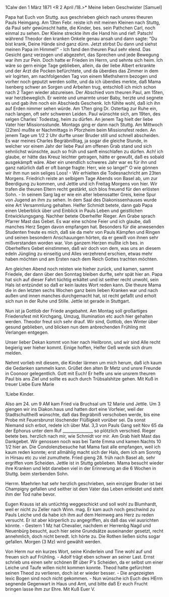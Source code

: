  1Calw den 1 März 1871
 <R 2 April /18.>*
Meine lieben Geschwister [Samuel]

Papa hat Euch von Stuttg. aus geschrieben gleich nach unsres theuren Pauls Heimgang. Am 13ten Febr. reiste ich mit meinen Kleinen nach Stuttg, da Paul sehr gewünscht hatte, die Kinder, bes. sein Pathchen Carl, noch einmal zu sehen. Der Kleine streckte ihm die Hand hin und rief: Patsch! während Theodor den kranken Onkele genau ansah und dann sagte: "Du bist krank, Deine Hände sind ganz dünn. Jetzt stirbst Du dann und siehst meinen Papa im Himmel!" - Ich fand den theuren Paul sehr elend. Das Gesicht ganz verzogen und abgezehrt, das Sprechen und jede Bewegung war ihm zur Pein. Doch hatte er Frieden im Herrn, und sehnte sich heim. Ich wäre so gern einige Tage geblieben, allein, da der liebe Albert erkrankte und der Arzt die Pocken befürchtete, und da überdies das Zimmer in dem wir logirten, am nachfolgenden Tag von einem Miethsherrn bezogen und vorher noch geputzt werden sollte, und da ich überdies merkte, daß Mama Isenberg schwer an Sorgen und Arbeiten trug, entschloß ich mich schon nach 2 Tagen wieder abzureisen. Der Abschied vom theuren Paul, am 15ten, war herzbeweglich. Er weinte und umarmte unser Baby, herzte und segnete es und gab ihm noch ein Abschieds Geschenk. Ich fühlte wohl, daß ich ihn auf Erden nimmer sehen würde. Am 17ten ging Dr. Ostertag zur Ruhe ein, nach langen, oft sehr schweren Leiden. Paul wünschte sich, am 19ten, des selgen Charles' Todestag, heim zu dürfen. An jenem Tag hielt der liebe Vater hier Missionsstunde. Montags ging er dann nach Stuttg. Am Mittwoch (22ten) mußte er Nachmittags in Pforzheim beim Missionsfest reden. An jenem Tage um 1/2 2 Uhr durfte unser Bruder still und schnell abscheiden. Es war meines Charles Begräbnißtag, ja sogar die gleiche Stunde, in welcher vor einem Jahr der liebe Paul am offenen Grab stand und sich sehnlichst wünschte, auch so früh und sanft einschlafen zu dürfen. Ach! ich glaube, er hätte das Kreuz leichter getragen, hätte er gewußt, daß es sobald ausgekämpft wäre. Aber ein unendlich schweres Jahr war es für ihn und ganz natürlich daß er oft bange fragte: Herr, wie so lange!" O wie gönnen wir ihm nun sein seliges Loos! - Wir erhielten die Todesnachricht am 23ten Morgens. Friedrich reiste an selbigem Tage Abends von Basel ab, um zur Beerdigung zu kommen, und Jettle und ich Freitag Morgens von hier. Wir trafen die theuren Eltern recht gestärkt, sich blos freuend für den erlösten Sohn. - In seinem Sarg lag er wie ein alter lebenssatter Greis, keine Spur von Jugend an ihm zu sehen. In dem Saal des Diakonissenhauses wurde eine Art Versammlung gehalten. Helfer Schmidt betete, dann gab Papa einen Ueberblick über und Einblick in Pauls Leben und geistlichen Entwicklungsgang. Nachher betete Oberhelfer Rieger. Am Grabe sprach Pfarrer Mast das Gebet. Es war eine schöne Feier und ich glaube, daß manches Herz Segen davon empfangen hat. Besonders für die anwesenden Studenten freute es mich, daß sie da mehr von Pauls Kämpfen und Ringen und seinen besondern Anschauungen hörten, da er gewiß von ihnen sehr mißverstanden worden war. Von ganzem Herzen mußte ich bes. in Oberhelfers Gebet einstimmen, daß wir doch von dem, was uns an diesem edeln Jüngling zu einseitig und Alles verzehrend erschien, etwas mehr haben möchten und am Ersten nach dem Reich Gottes trachten möchten.

Am gleichen Abend noch reisten wie hieher zurück, und kamen, sammt Friedele, der dann über den Sonntag bleiben durfte, sehr spät hier an. Papa hat sich auf dieser Fahrt tüchtig erkältet und ist seither recht unwohl, sein Hals ist entzündet so daß er kein lautes Wort reden kann. Die theure Mama die in den letzten sechs Wochen ganz beim lieben Kranken war und nach außen und innen manches durchgemacht hat, ist recht gefaßt und erholt sich nun in der Ruhe und Stille. Jettle ist gerade in Stuttgart.

Nun ist ja Gottlob der Friede angebahnt. Am Montag soll großartiges Friedensfest mit Kirchgang, Umzug, Illumination etc auch hier gehalten werden. Theodor freut sich sehr drauf. Wir sind, Gottlob, den Winter über gesund geblieben, und blicken nun dem anbrechenden Frühling mit Verlangen entgegen.

Unser lieber Dekan kommt von hier nach Heilbronn, und wir sind Alle recht begierig wer hieher kommt. Einige hoffen, Helfer Geß werde sich drum melden.

Nehmt vorlieb mit diesem, die Kinder lärmen um mich herum, daß ich kaum die Gedanken sammeln kann. Grüßet den alten Br Metz und unsre Freunde in Coonoor gelegentlich. Gott mit Euch! Er helfe uns wie unsrem theuren Paul bis ans Ziel und sollte es auch durch Trübsalshitze gehen. Mit Kuß in treuer Liebe
 Eure Marie


1Liebe Kinder.

Also am 24. um 9 AM kam Fried via Bruchsal um 12 Marie und Jettle. Um 3 giengen wir ins Diakon.haus und hatten dort eine Vorfeier, weil der Stadtschultheiß wünschte, daß das Begräbniß verschoben werde, bis eine Probe mit Feuersbrunst löschender Flüßigkeit vorüber sei. Da sonst Niemand sich erbot, redete ich über Mal. 3,3 von Pauls Gang seit Nov 65 da der Ephorus unter dem Ruf _______________ so plötzlich verschied. Rieger betete bes. herzlich nach mir, wie Schmidt vor mir. Am Grab hielt Mast das Dankgebet. Wir genossen noch was bei Tante Emma und kamen Nachts 10 1/2 hier an. Die Condolenzbesuche hat Mama fast alle empfangen, weil ich kaum reden konnte; erst allmählig macht sich der Hals, dem ich am Sonntg in Hirsau etc zu viel zumuthete. Fried gieng 28. früh nach Basel ab, sehr ergriffen vom Scheiden. Jettle ist in Stuttg geblieben. Mama besucht wieder ihre Kranken und lebt daneben viel in der Erinnerung an die 6 Wochen in Stuttg. beim sterbenden Sohn.

Herrm. Maehrlen hat sehr herzlich geschrieben, sein einziger Bruder ist bei Champigny gefallen und seither ist dem Vater das Leben entleidet und steht ihm der Tod nahe bevor.

Eugen Krauss ist als untüchtig weggeschickt und soll wohl zu Blumhardt, weil er nicht zu Zeller nach Winn. mag. Er kam auch noch geschwind zu Pauls Leiche und da habe ich ihm auf dem Heimweg ans Herz zu reden versucht. Er ist aber körperlich zu angegriffen, als daß das viel ausrichten könnte. - Gestern 1 Mz hat Chevalier, nachdem er Herrenbg Nagd und Neuenbürg besucht, auch hier seine Grundsätze auseinander gesetzt, recht annehmlich, doch nicht beredt. Ich hörte zu. Die Rothen ließen sichs sogar gefallen. Morgen (3 Mz) wird gewählt werden.

Von Herm nur ein kurzes Wort, seine Kinderlein und Tine wohl auf und freuen sich auf Frühling. - Adolf trägt eben schwer an seiner Last. Ernst schrieb uns einen sehr schönen Bf über P's Scheiden, da er selbst um einer Leiche und Taufe willen nicht kommen konnte. Theod hatte gefürchtet seinen Theod zu verlieren, doch ist er wieder besser. - Die angezeigten lexic Bogen sind noch nicht gekommen. - Nun wünsche ich Euch des HErrn segnende Gegenwart in Haus und Amt, und bitte daß Er euch Frucht bringen lasse Ihm zur Ehre.  Mit Kuß Euer V.
